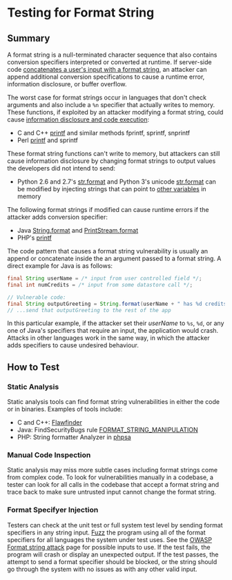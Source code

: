 # Testing for Format String

## Summary

A format string is a null-terminated character sequence that also contains conversion specifiers interpreted or converted at runtime.  If server-side code [concatenates a user's input with a format string](https://www.netsparker.com/blog/web-security/string-concatenation-format-string-vulnerabilities/), an attacker can append additional conversion specifications to cause a runtime error, information disclosure, or buffer overflow.

The worst case for format strings occur in languages that don't check arguments and also include a `%n` specifier that actually writes to memory. These functions, if exploited by an attacker modifying a format string, could cause [information disclosure and code execution](https://www.veracode.com/security/format-string):

* C and C++ [printf](https://en.cppreference.com/w/c/io/fprintf) and similar methods fprintf, sprintf, snprintf
* Perl [printf](https://perldoc.perl.org/functions/printf.html) and sprintf

These format string functions can't write to memory, but attackers can still cause information disclosure by changing format strings to output values the developers did not intend to send:

* Python 2.6 and 2.7's [str.format](https://docs.python.org/2/library/string.html) and Python 3's unicode [str.format](https://docs.python.org/3/library/stdtypes.html#str.format) can be modified by injecting strings that can point to [other variables](https://lucumr.pocoo.org/2016/12/29/careful-with-str-format/) in memory

The following format strings if modified can cause runtime errors if the attacker adds conversion specifier:

* Java [String.format](https://docs.oracle.com/en/java/javase/11/docs/api/java.base/java/lang/String.html#format(java.lang.String,java.lang.Object...)) and [PrintStream.format](https://docs.oracle.com/en/java/javase/11/docs/api/java.base/java/io/PrintStream.html#format(java.util.Locale,java.lang.String,java.lang.Object...))
* PHP's [printf](https://www.php.net/manual/es/function.printf.php)

The code pattern that causes a format string vulnerability is usually an append or concatenate inside the an argument passed to a format string. A direct example for Java is as follows:

```java
final String userName = /* input from user controlled field */;
final int numCredits = /* input from some datastore call */;

// Vulnerable code:
final String outputGreeting = String.format(userName + " has %d credits", numCredits);
// ...send that outputGreeting to the rest of the app
```

In this particular example, if the attacker set their _userName_ to `%s`, `%d`, or any one of Java's specifiers that require an input, the application would crash. Attacks in other languages work in the same way, in which the attacker adds specifiers to cause undesired behaviour.

## How to Test

### Static Analysis

Static analysis tools can find format string vulnerabilities in either the code or in binaries. Examples of tools include:

* C and C++: [Flawfinder](https://dwheeler.com/flawfinder/)  
* Java: FindSecurityBugs rule [FORMAT_STRING_MANIPULATION](https://find-sec-bugs.github.io/bugs.htm#FORMAT_STRING_MANIPULATION)
* PHP: String formatter Analyzer in [phpsa](https://github.com/ovr/phpsa/blob/master/docs/05_Analyzers.md#function_string_formater)

### Manual Code Inspection

Static analysis may miss more subtle cases including format strings come from complex code. To look for vulnerabilities manually in a codebase, a tester can look for all calls in the codebase that accept a format string and trace back to make sure untrusted input cannot change the format string.

### Format Specifyer Injection

Testers can check at the unit test or full system test level by sending format specifiers in any string input. [Fuzz](https://owasp.org/www-community/Fuzzing) the program using all of the format specifiers for all languages the system under test uses. See the [OWASP Format string attack](https://owasp.org/www-community/attacks/Format_string_attack) page for possible inputs to use. If the test fails, the program will crash or display an unexpected output. If the test passes, the attempt to send a format specifier should be blocked, or the string should go through the system with no issues as with any other valid input.
